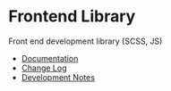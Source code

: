 # Frontend Library

Front end development library (SCSS, JS)

- [Documentation](https://jscherbe.github.io/frontend/)
- [Change Log](CHANGELOG.md)
- [Development Notes](README.dev.md)


